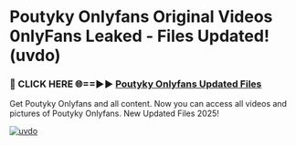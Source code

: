 # Poutyky Onlyfans Original Videos 0nlyFans Leaked - Files Updated! (uvdo)

<h3>🔴 CLICK HERE 🌐==►► <a href="https://tinyurl.com/ehrbuxhb" rel="nofollow">Poutyky Onlyfans Updated Files</a></h3>

Get Poutyky Onlyfans and all content. Now you can access all videos and pictures of Poutyky Onlyfans. New Updated Files 2025!

[![uvdo](https://i.imgur.com/lVYEuWS.gif)](https://tinyurl.com/ehrbuxhb)
